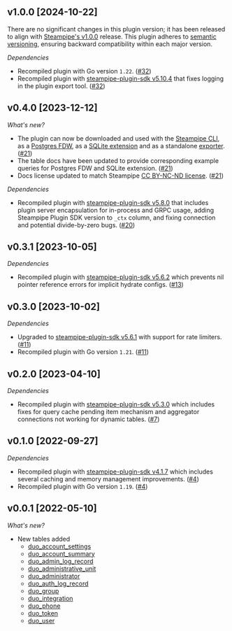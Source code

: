 ## v1.0.0 [2024-10-22]

There are no significant changes in this plugin version; it has been released to align with [Steampipe's v1.0.0](https://steampipe.io/changelog/steampipe-cli-v1-0-0) release. This plugin adheres to [semantic versioning](https://semver.org/#semantic-versioning-specification-semver), ensuring backward compatibility within each major version.

_Dependencies_

- Recompiled plugin with Go version `1.22`. ([#32](https://github.com/turbot/steampipe-plugin-duo/pull/32))
- Recompiled plugin with [steampipe-plugin-sdk v5.10.4](https://github.com/turbot/steampipe-plugin-sdk/blob/develop/CHANGELOG.md#v5104-2024-08-29) that fixes logging in the plugin export tool. ([#32](https://github.com/turbot/steampipe-plugin-duo/pull/32))

## v0.4.0 [2023-12-12]

_What's new?_

- The plugin can now be downloaded and used with the [Steampipe CLI](https://steampipe.io/docs), as a [Postgres FDW](https://steampipe.io/docs/steampipe_postgres/overview), as a [SQLite extension](https://steampipe.io/docs//steampipe_sqlite/overview) and as a standalone [exporter](https://steampipe.io/docs/steampipe_export/overview). ([#21](https://github.com/turbot/steampipe-plugin-duo/pull/21))
- The table docs have been updated to provide corresponding example queries for Postgres FDW and SQLite extension. ([#21](https://github.com/turbot/steampipe-plugin-duo/pull/21))
- Docs license updated to match Steampipe [CC BY-NC-ND license](https://github.com/turbot/steampipe-plugin-duo/blob/main/docs/LICENSE). ([#21](https://github.com/turbot/steampipe-plugin-duo/pull/21))

_Dependencies_

- Recompiled plugin with [steampipe-plugin-sdk v5.8.0](https://github.com/turbot/steampipe-plugin-sdk/blob/main/CHANGELOG.md#v580-2023-12-11) that includes plugin server encapsulation for in-process and GRPC usage, adding Steampipe Plugin SDK version to `_ctx` column, and fixing connection and potential divide-by-zero bugs. ([#20](https://github.com/turbot/steampipe-plugin-duo/pull/20))

## v0.3.1 [2023-10-05]

_Dependencies_

- Recompiled plugin with [steampipe-plugin-sdk v5.6.2](https://github.com/turbot/steampipe-plugin-sdk/blob/main/CHANGELOG.md#v562-2023-10-03) which prevents nil pointer reference errors for implicit hydrate configs. ([#13](https://github.com/turbot/steampipe-plugin-duo/pull/13))

## v0.3.0 [2023-10-02]

_Dependencies_

- Upgraded to [steampipe-plugin-sdk v5.6.1](https://github.com/turbot/steampipe-plugin-sdk/blob/main/CHANGELOG.md#v561-2023-09-29) with support for rate limiters. ([#11](https://github.com/turbot/steampipe-plugin-duo/pull/11))
- Recompiled plugin with Go version `1.21`. ([#11](https://github.com/turbot/steampipe-plugin-duo/pull/11))

## v0.2.0 [2023-04-10]

_Dependencies_

- Recompiled plugin with [steampipe-plugin-sdk v5.3.0](https://github.com/turbot/steampipe-plugin-sdk/blob/main/CHANGELOG.md#v530-2023-03-16) which includes fixes for query cache pending item mechanism and aggregator connections not working for dynamic tables. ([#7](https://github.com/turbot/steampipe-plugin-duo/pull/7))

## v0.1.0 [2022-09-27]

_Dependencies_

- Recompiled plugin with [steampipe-plugin-sdk v4.1.7](https://github.com/turbot/steampipe-plugin-sdk/blob/main/CHANGELOG.md#v417-2022-09-08) which includes several caching and memory management improvements. ([#4](https://github.com/turbot/steampipe-plugin-duo/pull/4))
- Recompiled plugin with Go version `1.19`. ([#4](https://github.com/turbot/steampipe-plugin-duo/pull/4))

## v0.0.1 [2022-05-10]

_What's new?_

- New tables added
  - [duo_account_settings](https://hub.steampipe.io/plugins/turbot/duo/tables/duo_account_settings)
  - [duo_account_summary](https://hub.steampipe.io/plugins/turbot/duo/tables/duo_account_summary)
  - [duo_admin_log_record](https://hub.steampipe.io/plugins/turbot/duo/tables/duo_admin_log_record)
  - [duo_administrative_unit](https://hub.steampipe.io/plugins/turbot/duo/tables/duo_administrative_unit)
  - [duo_administrator](https://hub.steampipe.io/plugins/turbot/duo/tables/duo_administrator)
  - [duo_auth_log_record](https://hub.steampipe.io/plugins/turbot/duo/tables/duo_auth_log_record)
  - [duo_group](https://hub.steampipe.io/plugins/turbot/duo/tables/duo_group)
  - [duo_integration](https://hub.steampipe.io/plugins/turbot/duo/tables/duo_integration)
  - [duo_phone](https://hub.steampipe.io/plugins/turbot/duo/tables/duo_phone)
  - [duo_token](https://hub.steampipe.io/plugins/turbot/duo/tables/duo_token)
  - [duo_user](https://hub.steampipe.io/plugins/turbot/duo/tables/duo_user)
